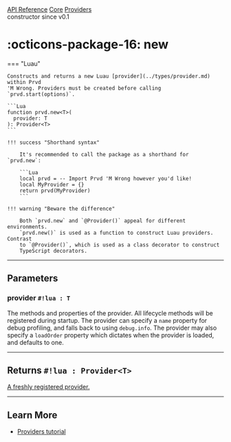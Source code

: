 <div class="pmwdoc-reference-breadcrumbs">
<a href="../../../">API Reference</a>
<a href="../../">Core</a>
<a href="../">Providers</a>
</div>

<div class="pmwdoc-reference-tags">
<span class="pmwdoc-reference-highlight">constructor</span>
<span class="pmwdoc-reference-since">since v0.1</span>
</div>

# :octicons-package-16: new

=== "Luau"

    Constructs and returns a new Luau [provider](../types/provider.md) within Prvd
    'M Wrong. Providers must be created before calling `prvd.start(options)`.

    ```Lua
    function prvd.new<T>(
      provider: T
    ): Provider<T>
    ```

    !!! success "Shorthand syntax"

        It's recommended to call the package as a shorthand for `prvd.new`:

        ```Lua
        local prvd = -- Import Prvd 'M Wrong however you'd like!
        local MyProvider = {}
        return prvd(MyProvider)
        ```

    !!! warning "Beware the difference"

        Both `prvd.new` and `@Provider()` appeal for different environments.
        `prvd.new()` is used as a function to construct Luau providers. Contrast
        to `@Provider()`, which is used as a class decorator to construct
        TypeScript decorators.

---

## Parameters

### provider `#!lua : T`

The methods and properties of the provider. All lifecycle methods will be
registered during startup. The provider can specify a `name` property for debug
profiling, and falls back to using `debug.info`. The provider may also specify a
`loadOrder` property which dictates when the provider is loaded, and defaults to
one.

---

## Returns `#!lua : Provider<T>`

[A freshly registered provider.](../types/provider.md)

---

## Learn More

- [Providers tutorial](../../../tutorials/fundamentals/providers.md)
